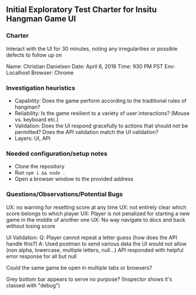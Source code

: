 ## Initial Exploratory Test Charter for Insitu Hangman Game UI

### Charter
Interact with the UI for 30 minutes, noting any irregularities or possible defects to follow up on

Name: Christian Danielsen
Date: April 6, 2018
Time: 930 PM PST
Env: Localhost
Browser: Chrome

### Investigation heuristics
 - Capability: Does the game perform according to the traditional rules of hangman?
 - Reliability: Is the game resilient to a variety of user interactions? (Mouse vs. keyboard etc.)
 - Validation: Does the UI respond gracefully to actions that should not be permitted? Does the API validation match the UI validation?
 - Layers: UI, API

### Needed configuration/setup notes
 - Clone the repository
 - Run `npm i && node .`
 - Open a browser window to the provided address

### Questions/Observations/Potential Bugs

 UX: no warning for resetting score at any time
 UX: not entirely clear which score belongs to which player
 UX: Player is not penalized for starting a new game in the middle of another one
 UX: No way navigate to docs and back without losing score

 UI Validation:
  Q: Player cannot repeat a letter guess (how does the API handle this?)
  A: Used postman to send various data the UI would not allow (non alpha, lowercase, multiple letters, null...) API responded with helpful error response for all but null

Could the same game be open in multiple tabs or browsers?

Grey bottom bar appears to serve no purpose? (Inspector shows it's classed with "debug")